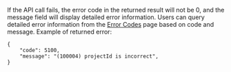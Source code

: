 If the API call fails, the error code in the returned result will not be 0, and the message field will display detailed error information. Users can query detailed error information from the [Error Codes]() page based on code and message.
Example of returned error:

```
{
    "code": 5100,
    "message": "(100004) projectId is incorrect",
}
```
